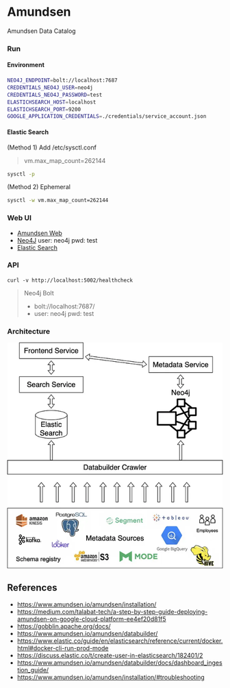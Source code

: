 # Amundsen

Amundsen Data Catalog

### Run

#### Environment 

```sh
NEO4J_ENDPOINT=bolt://localhost:7687
CREDENTIALS_NEO4J_USER=neo4j
CREDENTIALS_NEO4J_PASSWORD=test
ELASTICHSEARCH_HOST=localhost
ELASTICHSEARCH_PORT=9200
GOOGLE_APPLICATION_CREDENTIALS=./credentials/service_account.json
```

#### Elastic Search

(Method 1) Add /etc/sysctl.conf

> vm.max_map_count=262144

```sh
sysctl -p
```

(Method 2) Ephemeral

```sh
sysctl -w vm.max_map_count=262144
```
### Web UI

* [Amundsen Web](http://localhost:5000/)
* [Neo4J](http://localhost:7474/) user: neo4j pwd: test
* [Elastic Search](http://localhost:9200/)

### API

```
curl -v http://localhost:5002/healthcheck
```

> Neo4j Bolt
> - bolt://localhost:7687/ 
> - user: neo4j pwd: test

### Architecture

![](assets/img/amundsen_architecture.png "Amundsen Architecture")

## References

- https://www.amundsen.io/amundsen/installation/
- https://medium.com/talabat-tech/a-step-by-step-guide-deploying-amundsen-on-google-cloud-platform-ee4ef20d81f5
- https://gobblin.apache.org/docs/
- https://www.amundsen.io/amundsen/databuilder/
- https://www.elastic.co/guide/en/elasticsearch/reference/current/docker.html#docker-cli-run-prod-mode
- https://discuss.elastic.co/t/create-user-in-elasticsearch/182401/2
- https://www.amundsen.io/amundsen/databuilder/docs/dashboard_ingestion_guide/
- https://www.amundsen.io/amundsen/installation/#troubleshooting
